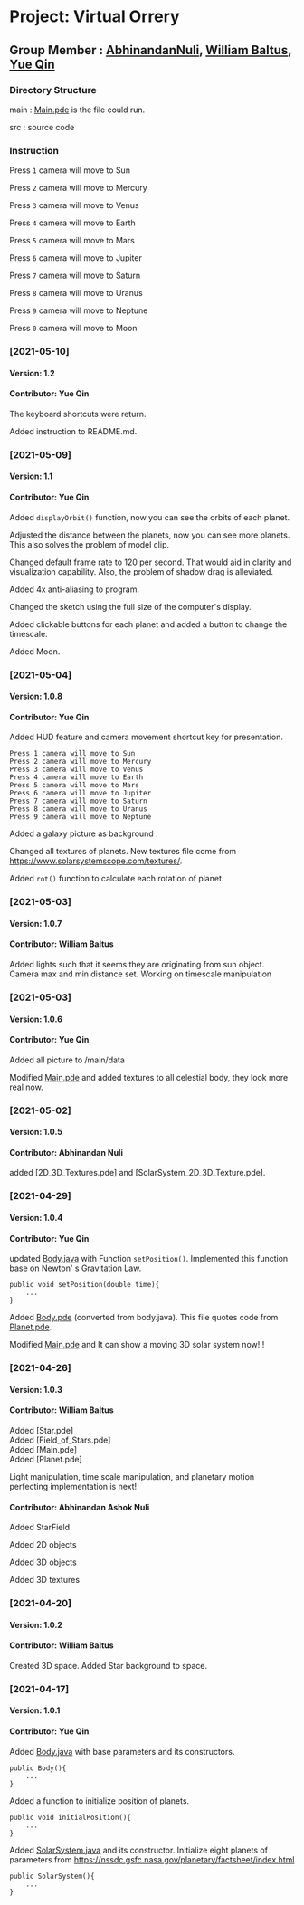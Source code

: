 
# **Project: Virtual Orrery**

## Group Member : [AbhinandanNuli](https://github.com/AbhinandanNuli), [William Baltus](https://github.com/WilliamBaltus), [Yue Qin](https://github.com/YUEQIN18)

### Directory Structure

main   : [Main.pde](https://github.com/YUEQIN18/Project-Virtual-Orrery/tree/master/main/Main.pde) is the file could run.  

src    : source code

### Instruction

Press `1` camera will move to Sun

Press `2` camera will move to Mercury

Press `3` camera will move to Venus

Press `4` camera will move to Earth

Press `5` camera will move to Mars

Press `6` camera will move to Jupiter

Press `7` camera will move to Saturn

Press `8` camera will move to Uranus

Press `9` camera will move to Neptune

Press `0` camera will move to Moon

### [2021-05-10]

#### Version: 1.2

#### Contributor: Yue Qin

The keyboard shortcuts were return.

Added instruction to README.md.

### [2021-05-09]

#### Version: 1.1

#### Contributor: Yue Qin

Added `displayOrbit()` function, now you can see the orbits of each planet.

Adjusted the distance between the planets, now you can see more planets. This also solves the problem of model clip.

Changed default frame rate to 120 per second. That would aid in clarity and visualization capability. Also, the problem of shadow drag is alleviated.

Added 4x anti-aliasing to program.

Changed the sketch using the full size of the computer's display.

Added clickable buttons for each planet and added a button to change the timescale.

Added Moon.

### [2021-05-04]

#### Version: 1.0.8

#### Contributor: Yue Qin

Added HUD feature and camera movement shortcut key for presentation.

    Press 1 camera will move to Sun
    Press 2 camera will move to Mercury
    Press 3 camera will move to Venus
    Press 4 camera will move to Earth
    Press 5 camera will move to Mars
    Press 6 camera will move to Jupiter
    Press 7 camera will move to Saturn
    Press 8 camera will move to Uranus
    Press 9 camera will move to Neptune

Added a galaxy picture as background .

Changed all textures of planets. New textures file come from https://www.solarsystemscope.com/textures/.

Added `rot()` function to calculate each rotation of planet.

### [2021-05-03]

#### Version: 1.0.7

#### Contributor: William Baltus

Added lights such that it seems they are originating from sun object.  
Camera max and min distance set.
Working on timescale manipulation

### [2021-05-03]

#### Version: 1.0.6

#### Contributor: Yue Qin

Added all picture to /main/data

Modified [Main.pde](https://github.com/YUEQIN18/Project-Virtual-Orrery/tree/master/main/Main.pde) and added textures to all celestial body, they look more real now.

### [2021-05-02]

#### Version: 1.0.5

#### Contributor: Abhinandan Nuli

added [2D_3D_Textures.pde] and [SolarSystem_2D_3D_Texture.pde].

### [2021-04-29]

#### Version: 1.0.4

#### Contributor: Yue Qin

updated [Body.java](https://github.com/YUEQIN18/Project-Virtual-Orrery/tree/master/src/Body.java) with Function `setPosition()`. Implemented this function base on Newton' s Gravitation Law.

    public void setPosition(double time){
        ...
    }

Added [Body.pde](https://github.com/YUEQIN18/Project-Virtual-Orrery/tree/master/main/Body.pde) (converted from body.java). This file quotes code from [Planet.pde](https://github.com/YUEQIN18/Project-Virtual-Orrery/tree/master/src/Planet.pde).

Modified [Main.pde](https://github.com/YUEQIN18/Project-Virtual-Orrery/tree/master/main/Main.pde) and It can show a moving 3D solar system now!!!

### [2021-04-26]

#### Version: 1.0.3

#### Contributor: William Baltus

Added [Star.pde]  
Added [Field_of_Stars.pde]  
Added [Main.pde]  
Added [Planet.pde]

Light manipulation, time scale manipulation, and planetary motion perfecting implementation is next!

#### Contributor: Abhinandan Ashok Nuli

Added StarField

Added 2D objects

Added 3D objects

Added 3D textures


### [2021-04-20]

#### Version: 1.0.2

#### Contributor: William Baltus

Created 3D space.
Added Star background to space.


### [2021-04-17] 

#### Version: 1.0.1

#### Contributor: Yue Qin

Added [Body.java](https://github.com/YUEQIN18/Project-Virtual-Orrery/tree/master/src/Body.java) with base parameters and its constructors.

    public Body(){
        ...
    }

Added a function to initialize position of planets.
        
    public void initialPosition(){
        ...
    }

Added [SolarSystem.java](https://github.com/YUEQIN18/Project-Virtual-Orrery/tree/master/src/SolarSystem.java) and its constructor. Initialize eight planets
of parameters from https://nssdc.gsfc.nasa.gov/planetary/factsheet/index.html

    public SolarSystem(){
        ...
    }












